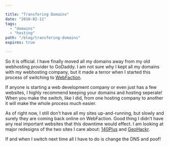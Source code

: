 ```yaml
---

title: "Transfering Domains"
date: "2010-02-11"
tags:
  - "domains"
  - "hosting"
path: "/blog/transfering-domains"
expires: true

---
```


So it is official. I have finally moved all my domains away from my old webhosting provider to GoDaddy. I am not sure why I kept all my domains with my webhosting company, but it made a terror when I started this process of switching to [WebFaction](http://webfaction.com/).

If anyone is starting a web development company or even just has a few websites, I highly recommend keeping your domains and hosting seperate! When you make the switch, like I did, from one hosting company to another it will make the whole process much easier.

As of right now, I still don’t have all my sites up-and-running, but slowly and surely they are coming back online on WebFaction. Good thing I didn’t have any real important websites that this downtime would effect. I am looking at major redesigns of the two sites I care about: [140Plus](http://140pl.us/) and [GeoHackr](http://geohackr.com).

If and when I switch next time all I have to do is change the DNS and poof!
